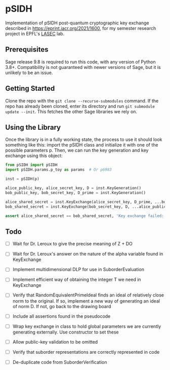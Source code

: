 # pSIDH
Implementation of pSIDH post-quantum cryptographic key exchange described in https://eprint.iacr.org/2021/1600, for my semester research project in EPFL's [LASEC](https://lasec.epfl.ch) lab.

## Prerequisites

Sage release 9.8 is required to run this code, with any version of Python 3.8+. Compatibility is not guaranteed with newer versions of Sage, but it is unlikely to be an issue.

## Getting Started

Clone the repo with the `git clone --recurse-submodules` command. If the repo has already been cloned, enter its directory and run `git submodule update --init`. This fetches the other Sage libraries we rely on.

## Using the Library

Once the library is in a fully working state, the process to use it should look something like this: import the pSIDH class and initialize it with one of the possible parameters p. Then, we can run the key generation and key exchange using this object:

```python
from pSIDH import pSIDH
import pSIDH.params.p_toy as params  # Or p6983

inst = pSIDH(p)

alice_public_key, alice_secret_key, D = inst.KeyGeneration()
bob_public_key, bob_secret_key, D_prime = inst.KeyGeneration()

alice_shared_secret = inst.KeyExchange(alice_secret_key, D_prime, ...bob_public_key) # By default, does public-key validation
bob_shared_secret = inst.KeyExchange(bob_secret_key, D, ...alice_public_key, validate=False) # Do not validate public-key

assert alice_shared_secret == bob_shared_secret, 'Key exchange failed: the shared secrets are not the same'
```

## Todo

- [ ] Wait for Dr. Leroux to give the precise meaning of Z + DO

- [ ] Wait for Dr. Leroux's answer on the nature of the alpha variable found in KeyExchange

- [ ] Implement multidimensional DLP for use in SuborderEvaluation

- [ ] Implement efficient way of obtaining the integer T we need in KeyExchange

- [ ] Verify that RandomEquivalentPrimeIdeal finds an ideal of relatively close norm to the original. If so, implement a new way of generating an ideal of norm D. If not, go back to the drawing board

- [ ] Include all assertions found in the pseudocode

- [ ] Wrap key exchange in class to hold global parameters we are currently generating externally. Use constructor to set these

- [ ] Allow public-key validation to be omitted

- [ ] Verify that suborder representations are correctly represented in code

- [ ] De-duplicate code from SuborderVerification
